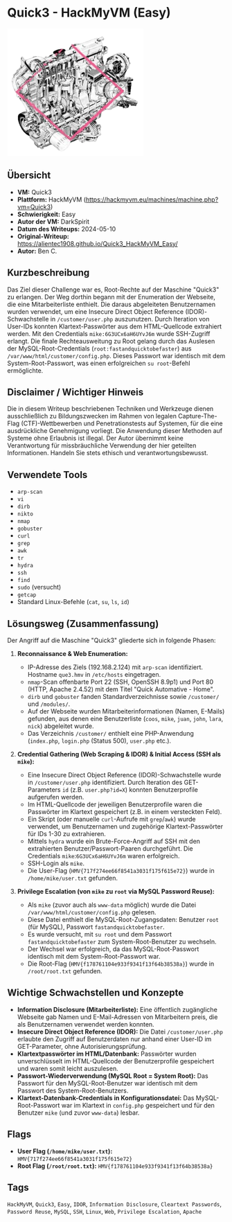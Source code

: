 # Quick3 - HackMyVM (Easy)

![Quick3.png](Quick3.png)

## Übersicht

*   **VM:** Quick3
*   **Plattform:** HackMyVM (https://hackmyvm.eu/machines/machine.php?vm=Quick3)
*   **Schwierigkeit:** Easy
*   **Autor der VM:** DarkSpirit
*   **Datum des Writeups:** 2024-05-10
*   **Original-Writeup:** https://alientec1908.github.io/Quick3_HackMyVM_Easy/
*   **Autor:** Ben C.

## Kurzbeschreibung

Das Ziel dieser Challenge war es, Root-Rechte auf der Maschine "Quick3" zu erlangen. Der Weg dorthin begann mit der Enumeration der Webseite, die eine Mitarbeiterliste enthielt. Die daraus abgeleiteten Benutzernamen wurden verwendet, um eine Insecure Direct Object Reference (IDOR)-Schwachstelle in `/customer/user.php` auszunutzen. Durch Iteration von User-IDs konnten Klartext-Passwörter aus dem HTML-Quellcode extrahiert werden. Mit den Credentials `mike:6G3UCx6aH6UYvJ6m` wurde SSH-Zugriff erlangt. Die finale Rechteausweitung zu Root gelang durch das Auslesen der MySQL-Root-Credentials (`root:fastandquicktobefaster`) aus `/var/www/html/customer/config.php`. Dieses Passwort war identisch mit dem System-Root-Passwort, was einen erfolgreichen `su root`-Befehl ermöglichte.

## Disclaimer / Wichtiger Hinweis

Die in diesem Writeup beschriebenen Techniken und Werkzeuge dienen ausschließlich zu Bildungszwecken im Rahmen von legalen Capture-The-Flag (CTF)-Wettbewerben und Penetrationstests auf Systemen, für die eine ausdrückliche Genehmigung vorliegt. Die Anwendung dieser Methoden auf Systeme ohne Erlaubnis ist illegal. Der Autor übernimmt keine Verantwortung für missbräuchliche Verwendung der hier geteilten Informationen. Handeln Sie stets ethisch und verantwortungsbewusst.

## Verwendete Tools

*   `arp-scan`
*   `vi`
*   `dirb`
*   `nikto`
*   `nmap`
*   `gobuster`
*   `curl`
*   `grep`
*   `awk`
*   `tr`
*   `hydra`
*   `ssh`
*   `find`
*   `sudo` (versucht)
*   `getcap`
*   Standard Linux-Befehle (`cat`, `su`, `ls`, `id`)

## Lösungsweg (Zusammenfassung)

Der Angriff auf die Maschine "Quick3" gliederte sich in folgende Phasen:

1.  **Reconnaissance & Web Enumeration:**
    *   IP-Adresse des Ziels (192.168.2.124) mit `arp-scan` identifiziert. Hostname `que3.hmv` in `/etc/hosts` eingetragen.
    *   `nmap`-Scan offenbarte Port 22 (SSH, OpenSSH 8.9p1) und Port 80 (HTTP, Apache 2.4.52) mit dem Titel "Quick Automative - Home".
    *   `dirb` und `gobuster` fanden Standardverzeichnisse sowie `/customer/` und `/modules/`.
    *   Auf der Webseite wurden Mitarbeiterinformationen (Namen, E-Mails) gefunden, aus denen eine Benutzerliste (`coos`, `mike`, `juan`, `john`, `lara`, `nick`) abgeleitet wurde.
    *   Das Verzeichnis `/customer/` enthielt eine PHP-Anwendung (`index.php`, `login.php` (Status 500), `user.php` etc.).

2.  **Credential Gathering (Web Scraping & IDOR) & Initial Access (SSH als `mike`):**
    *   Eine Insecure Direct Object Reference (IDOR)-Schwachstelle wurde in `/customer/user.php` identifiziert. Durch Iteration des GET-Parameters `id` (z.B. `user.php?id=X`) konnten Benutzerprofile aufgerufen werden.
    *   Im HTML-Quellcode der jeweiligen Benutzerprofile waren die Passwörter im Klartext gespeichert (z.B. in einem versteckten Feld).
    *   Ein Skript (oder manuelle `curl`-Aufrufe mit `grep`/`awk`) wurde verwendet, um Benutzernamen und zugehörige Klartext-Passwörter für IDs 1-30 zu extrahieren.
    *   Mittels `hydra` wurde ein Brute-Force-Angriff auf SSH mit den extrahierten Benutzer/Passwort-Paaren durchgeführt. Die Credentials `mike`:`6G3UCx6aH6UYvJ6m` waren erfolgreich.
    *   SSH-Login als `mike`.
    *   Die User-Flag (`HMV{717f274ee66f8541a3031f175f615e72}`) wurde in `/home/mike/user.txt` gefunden.

3.  **Privilege Escalation (von `mike` zu `root` via MySQL Password Reuse):**
    *   Als `mike` (zuvor auch als `www-data` möglich) wurde die Datei `/var/www/html/customer/config.php` gelesen.
    *   Diese Datei enthielt die MySQL-Root-Zugangsdaten: Benutzer `root` (für MySQL), Passwort `fastandquicktobefaster`.
    *   Es wurde versucht, mit `su root` und dem Passwort `fastandquicktobefaster` zum System-Root-Benutzer zu wechseln.
    *   Der Wechsel war erfolgreich, da das MySQL-Root-Passwort identisch mit dem System-Root-Passwort war.
    *   Die Root-Flag (`HMV{f178761104e933f9341f13f64b38538a}`) wurde in `/root/root.txt` gefunden.

## Wichtige Schwachstellen und Konzepte

*   **Information Disclosure (Mitarbeiterliste):** Eine öffentlich zugängliche Webseite gab Namen und E-Mail-Adressen von Mitarbeitern preis, die als Benutzernamen verwendet werden konnten.
*   **Insecure Direct Object Reference (IDOR):** Die Datei `/customer/user.php` erlaubte den Zugriff auf Benutzerdaten nur anhand einer User-ID im GET-Parameter, ohne Autorisierungsprüfung.
*   **Klartextpasswörter im HTML/Datenbank:** Passwörter wurden unverschlüsselt im HTML-Quellcode der Benutzerprofile gespeichert und waren somit leicht auszulesen.
*   **Passwort-Wiederverwendung (MySQL Root = System Root):** Das Passwort für den MySQL-Root-Benutzer war identisch mit dem Passwort des System-Root-Benutzers.
*   **Klartext-Datenbank-Credentials in Konfigurationsdatei:** Das MySQL-Root-Passwort war im Klartext in `config.php` gespeichert und für den Benutzer `mike` (und zuvor `www-data`) lesbar.

## Flags

*   **User Flag (`/home/mike/user.txt`):** `HMV{717f274ee66f8541a3031f175f615e72}`
*   **Root Flag (`/root/root.txt`):** `HMV{f178761104e933f9341f13f64b38538a}`

## Tags

`HackMyVM`, `Quick3`, `Easy`, `IDOR`, `Information Disclosure`, `Cleartext Passwords`, `Password Reuse`, `MySQL`, `SSH`, `Linux`, `Web`, `Privilege Escalation`, `Apache`
